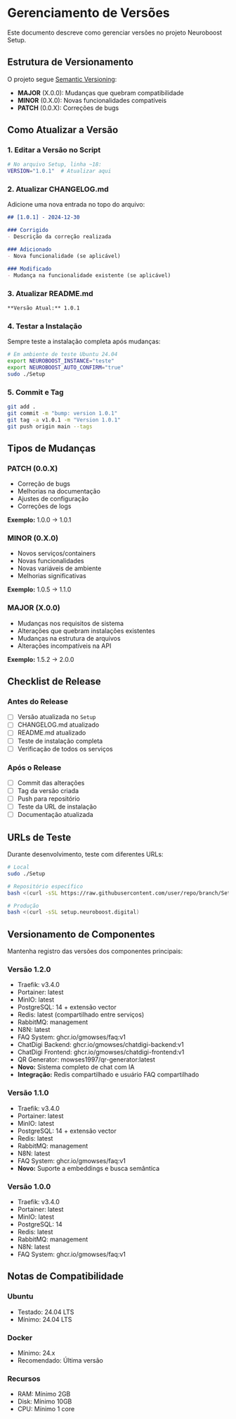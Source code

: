 # Gerenciamento de Versões

Este documento descreve como gerenciar versões no projeto Neuroboost Setup.

## Estrutura de Versionamento

O projeto segue [Semantic Versioning](https://semver.org/):

- **MAJOR** (X.0.0): Mudanças que quebram compatibilidade
- **MINOR** (0.X.0): Novas funcionalidades compatíveis
- **PATCH** (0.0.X): Correções de bugs

## Como Atualizar a Versão

### 1. Editar a Versão no Script

```bash
# No arquivo Setup, linha ~18:
VERSION="1.0.1"  # Atualizar aqui
```

### 2. Atualizar CHANGELOG.md

Adicione uma nova entrada no topo do arquivo:

```markdown
## [1.0.1] - 2024-12-30

### Corrigido
- Descrição da correção realizada

### Adicionado
- Nova funcionalidade (se aplicável)

### Modificado
- Mudança na funcionalidade existente (se aplicável)
```

### 3. Atualizar README.md

```markdown
**Versão Atual:** 1.0.1
```

### 4. Testar a Instalação

Sempre teste a instalação completa após mudanças:

```bash
# Em ambiente de teste Ubuntu 24.04
export NEUROBOOST_INSTANCE="teste"
export NEUROBOOST_AUTO_CONFIRM="true"
sudo ./Setup
```

### 5. Commit e Tag

```bash
git add .
git commit -m "bump: version 1.0.1"
git tag -a v1.0.1 -m "Version 1.0.1"
git push origin main --tags
```

## Tipos de Mudanças

### PATCH (0.0.X)
- Correção de bugs
- Melhorias na documentação
- Ajustes de configuração
- Correções de logs

**Exemplo:** 1.0.0 → 1.0.1

### MINOR (0.X.0)
- Novos serviços/containers
- Novas funcionalidades
- Novas variáveis de ambiente
- Melhorias significativas

**Exemplo:** 1.0.5 → 1.1.0

### MAJOR (X.0.0)
- Mudanças nos requisitos de sistema
- Alterações que quebram instalações existentes
- Mudanças na estrutura de arquivos
- Alterações incompatíveis na API

**Exemplo:** 1.5.2 → 2.0.0

## Checklist de Release

### Antes do Release
- [ ] Versão atualizada no `Setup`
- [ ] CHANGELOG.md atualizado
- [ ] README.md atualizado
- [ ] Teste de instalação completa
- [ ] Verificação de todos os serviços

### Após o Release
- [ ] Commit das alterações
- [ ] Tag da versão criada
- [ ] Push para repositório
- [ ] Teste da URL de instalação
- [ ] Documentação atualizada

## URLs de Teste

Durante desenvolvimento, teste com diferentes URLs:

```bash
# Local
sudo ./Setup

# Repositório específico
bash <(curl -sSL https://raw.githubusercontent.com/user/repo/branch/Setup)

# Produção
bash <(curl -sSL setup.neuroboost.digital)
```

## Versionamento de Componentes

Mantenha registro das versões dos componentes principais:

### Versão 1.2.0
- Traefik: v3.4.0
- Portainer: latest
- MinIO: latest
- PostgreSQL: 14 + extensão vector
- Redis: latest (compartilhado entre serviços)
- RabbitMQ: management
- N8N: latest
- FAQ System: ghcr.io/gmowses/faq:v1
- ChatDigi Backend: ghcr.io/gmowses/chatdigi-backend:v1
- ChatDigi Frontend: ghcr.io/gmowses/chatdigi-frontend:v1
- QR Generator: mowses1997/qr-generator:latest
- **Novo:** Sistema completo de chat com IA
- **Integração:** Redis compartilhado e usuário FAQ compartilhado

### Versão 1.1.0
- Traefik: v3.4.0
- Portainer: latest
- MinIO: latest
- PostgreSQL: 14 + extensão vector
- Redis: latest
- RabbitMQ: management
- N8N: latest
- FAQ System: ghcr.io/gmowses/faq:v1
- **Novo:** Suporte a embeddings e busca semântica

### Versão 1.0.0
- Traefik: v3.4.0
- Portainer: latest
- MinIO: latest
- PostgreSQL: 14
- Redis: latest
- RabbitMQ: management
- N8N: latest
- FAQ System: ghcr.io/gmowses/faq:v1

## Notas de Compatibilidade

### Ubuntu
- Testado: 24.04 LTS
- Mínimo: 24.04 LTS

### Docker
- Mínimo: 24.x
- Recomendado: Última versão

### Recursos
- RAM: Mínimo 2GB
- Disk: Mínimo 10GB
- CPU: Mínimo 1 core 
